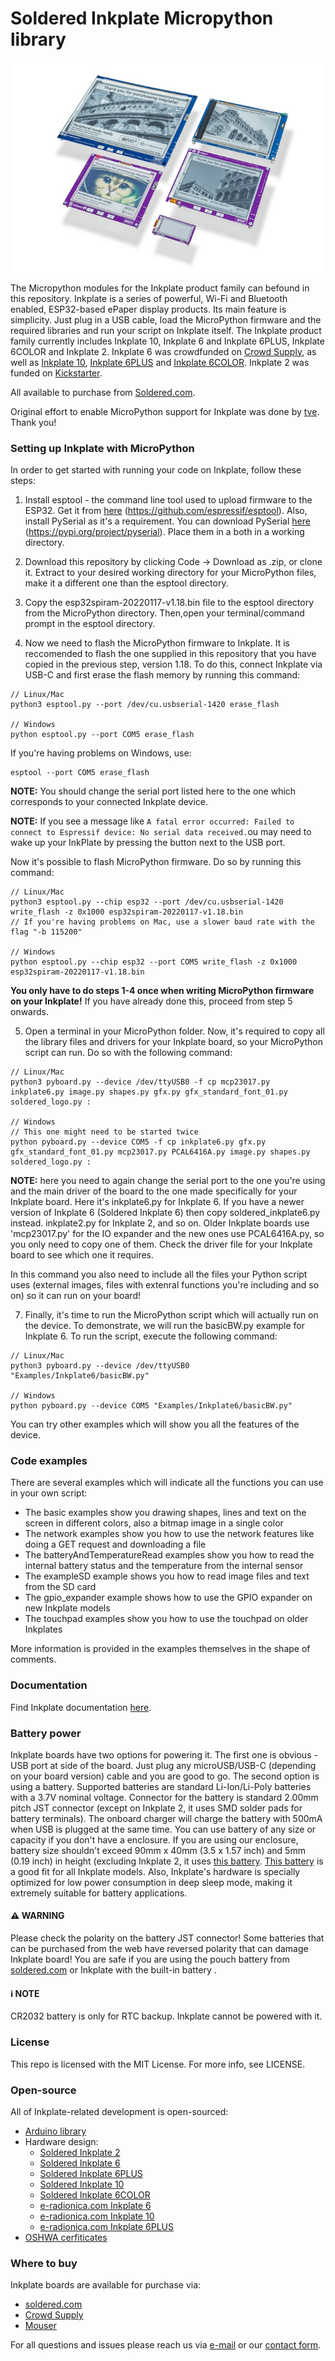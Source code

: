 # Soldered Inkplate Micropython library

![](https://raw.githubusercontent.com/SolderedElectronics/Inkplate-Arduino-library/master/extras/InkplateImage.jpg)

The Micropython modules for the Inkplate product family can befound in this repository. Inkplate is a series of powerful, Wi-Fi and Bluetooth enabled, ESP32-based ePaper display products. Its main feature is simplicity. Just plug in a USB cable, load the MicroPython firmware and the required libraries and run your script on Inkplate itself. The Inkplate product family currently includes Inkplate 10, Inkplate 6 and Inkplate 6PLUS, Inkplate 6COLOR and Inkplate 2. 
Inkplate 6 was crowdfunded on [Crowd Supply](https://www.crowdsupply.com/e-radionica/inkplate-6), as well as [Inkplate 10](https://www.crowdsupply.com/e-radionica/inkplate-10), [Inkplate 6PLUS](https://www.crowdsupply.com/e-radionica/inkplate-6plus) and [Inkplate 6COLOR](https://www.crowdsupply.com/soldered/inkplate-6color). Inkplate 2 was funded on [Kickstarter](https://www.kickstarter.com/projects/solderedelectronics/inkplate-2-a-easy-to-use-arduino-compatible-e-paper).

All available to purchase from [Soldered.com](https://soldered.com/categories/inkplate/).

Original effort to enable MicroPython support for Inkplate was done by [tve](https://github.com/tve/micropython-inkplate6). Thank you!

### Setting up Inkplate with MicroPython

In order to get started with running your code on Inkplate, follow these steps:
1. Install esptool - the command line tool used to upload firmware to the ESP32. Get it from [here](https://github.com/espressif/esptool) (https://github.com/espressif/esptool). Also, install PySerial as it's a requirement. You can download PySerial [here](https://pypi.org/project/pyserial/) (https://pypi.org/project/pyserial). Place them in a both in a working directory.

2. Download this repository by clicking Code -> Download as .zip, or clone it. Extract to your desired working directory for your MicroPython files, make it a different one than the esptool directory.

3. Copy the esp32spiram-20220117-v1.18.bin file to the esptool directory from the MicroPython directory. Then,open your terminal/command prompt in the esptool directory.

4. Now we need to flash the MicroPython firmware to Inkplate. It is reccomended to flash the one supplied in this repository that you have copied in the previous step, version 1.18. To do this, connect Inkplate via USB-C and first erase the flash memory by running this command:
```
// Linux/Mac
python3 esptool.py --port /dev/cu.usbserial-1420 erase_flash

// Windows
python esptool.py --port COM5 erase_flash 
```

If you're having problems on Windows, use:
```
esptool --port COM5 erase_flash 
```

**NOTE:** You should change the serial port listed here to the one which corresponds to your connected Inkplate device.

**NOTE:** If you see a message like `A fatal error occurred: Failed to connect to Espressif device: No serial data received.`ou may need to wake up your InkPlate by pressing the button next to the USB port.

Now it's possible to flash MicroPython firmware. Do so by running this command:
```
// Linux/Mac
python3 esptool.py --chip esp32 --port /dev/cu.usbserial-1420 write_flash -z 0x1000 esp32spiram-20220117-v1.18.bin
// If you're having problems on Mac, use a slower baud rate with the flag "-b 115200"

// Windows
python esptool.py --chip esp32 --port COM5 write_flash -z 0x1000 esp32spiram-20220117-v1.18.bin
```

**You only have to do steps 1-4 once when writing MicroPython firmware on your Inkplate!** If you have already done this, proceed from step 5 onwards.

5. Open a terminal in your MicroPython folder. Now, it's required to copy all the library files and drivers for your Inkplate board, so your MicroPython script can run. Do so with the following command:

```
// Linux/Mac
python3 pyboard.py --device /dev/ttyUSB0 -f cp mcp23017.py inkplate6.py image.py shapes.py gfx.py gfx_standard_font_01.py soldered_logo.py :

// Windows
// This one might need to be started twice
python pyboard.py --device COM5 -f cp inkplate6.py gfx.py gfx_standard_font_01.py mcp23017.py PCAL6416A.py image.py shapes.py soldered_logo.py :
```

**NOTE:** here you need to again change the serial port to the one you're using and the main driver of the board to the one made specifically for your Inkplate board. Here it's inkplate6.py for Inkplate 6. If you have a newer version of Inkplate 6 (Soldered Inkplate 6) then copy soldered_inkplate6.py instead. inkplate2.py for Inkplate 2, and so on. Older Inkplate boards use 'mcp23017.py' for the IO expander and the new ones use PCAL6416A.py, so you only need to copy one of them. Check the driver file for your Inkplate board to see which one it requires.

In this command you also need to include all the files your Python script uses (external images, files with extenral functions you're including and so on) so it can run on your board! 

7. Finally, it's time to run the MicroPython script which will actually run on the device. To demonstrate, we will run the basicBW.py example for Inkplate 6. To run the script, execute the following command:

```
// Linux/Mac
python3 pyboard.py --device /dev/ttyUSB0 "Examples/Inkplate6/basicBW.py"

// Windows
python pyboard.py --device COM5 "Examples/Inkplate6/basicBW.py"
```

You can try other examples which will show you all the features of the device.


### Code examples

There are several examples which will indicate all the functions you can use in your own script:
* The basic examples show you drawing shapes, lines and text on the screen in different colors, also a bitmap image in a single color
* The network examples show you how to use the network features like doing a GET request and downloading a file
* The batteryAndTemperatureRead examples show you how to read the internal battery status and the temperature from the internal sensor
* The exampleSD example shows you how to read image files and text from the SD card
* The gpio_expander example shows how to use the GPIO expander on new Inkplate models
* The touchpad examples show you how to use the touchpad on older Inkplates

More information is provided in the examples themselves in the shape of comments.

### Documentation

Find Inkplate documentation [here](https://inkplate.readthedocs.io/). 

### Battery power

Inkplate boards have two options for powering it. The first one is obvious - USB port at side of the board. Just plug any microUSB/USB-C (depending on your board version) cable and you are good to go. The second option is using a battery. Supported batteries are standard Li-Ion/Li-Poly batteries with a 3.7V nominal voltage. Connector for the battery is standard 2.00mm pitch JST connector (except on Inkplate 2, it uses SMD solder pads for battery terminals). The onboard charger will charge the battery with 500mA when USB is plugged at the same time. You can use battery of any size or capacity if you don't have a enclosure. If you are using our enclosure, battery size shouldn't exceed 90mm x 40mm (3.5 x 1.57 inch) and 5mm (0.19 inch) in height (excluding Inkplate 2, it uses [this battery](https://soldered.com/product/li-ion-baterija-600mah-3-7v/). [This battery](https://soldered.com/product/li-ion-battery-1200mah-3-7v/) is a good fit for all Inkplate models. Also, Inkplate's hardware is specially optimized for low power consumption in deep sleep mode, making it extremely suitable for battery applications.

#### ⚠️ WARNING
Please check the polarity on the battery JST connector! Some batteries that can be purchased from the web have reversed polarity that can damage Inkplate board! You are safe if you are using the pouch battery from [soldered.com](https://soldered.com/categories/power-sources-batteries/batteries/lithium-batteries/) or Inkplate with the built-in battery . 

#### ℹ NOTE
CR2032 battery is only for RTC backup. Inkplate cannot be powered with it.

### License

This repo is licensed with the MIT License. For more info, see LICENSE.

### Open-source

All of Inkplate-related development is open-sourced:

- [Arduino library](https://github.com/SolderedElectronics/Inkplate-Arduino-library)
- Hardware design:
  - [Soldered Inkplate 2](https://github.com/SolderedElectronics/Soldered-Inkplate-2-hardware-design)
  - [Soldered Inkplate 6](https://github.com/SolderedElectronics/Soldered-Inkplate-6-hardware-design)
  - [Soldered Inkplate 6PLUS](https://github.com/SolderedElectronics/Soldered-Inkplate-6PLUS-hardware-design)
  - [Soldered Inkplate 10](https://github.com/SolderedElectronics/Soldered-Inkplate-10-hardware-design)
  - [Soldered Inkplate 6COLOR](https://github.com/SolderedElectronics/Soldered-Inkplate-6COLOR-hardware-design)
  - [e-radionica.com Inkplate 6](https://github.com/SolderedElectronics/Inkplate-6-hardware)
  - [e-radionica.com Inkplate 10](https://github.com/SolderedElectronics/Inkplate-10-hardware)
  - [e-radionica.com Inkplate 6PLUS](https://github.com/SolderedElectronics/Inkplate-6PLUS-Hardware)
- [OSHWA cerfiticates](https://certification.oshwa.org/list.html?q=inkplate)

### Where to buy

Inkplate boards are available for purchase via:

- [soldered.com](https://soldered.com/categories/inkplate/)
- [Crowd Supply](https://www.crowdsupply.com/soldered)
- [Mouser](https://hr.mouser.com/Search/Refine?Keyword=inkplate)

For all questions and issues please reach us via [e-mail](mailto:hello@soldered.com) or our [contact form](https://soldered.com/contact/).
